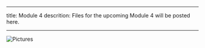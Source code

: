 _ _ _
title: Module 4
descrition: Files for the upcoming Module 4 will be posted here. 
_ _ _ 
![Pictures](https://www.google.com/url?sa=i&url=https%3A%2F%2Fcampnesher.org%2Fcomingsoon%2Funder-construction-sign%2F&psig=AOvVaw3sdDoOGCqLgR6FW3u9vjWA&ust=1648510897379000&source=images&cd=vfe&ved=0CAsQjRxqFwoTCPidxOW75_YCFQAAAAAdAAAAABAD)
